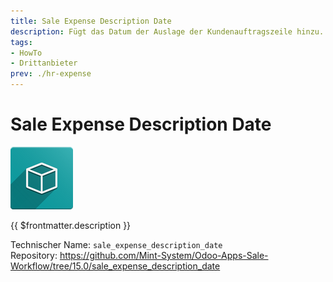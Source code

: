 ```yaml
---
title: Sale Expense Description Date
description: Fügt das Datum der Auslage der Kundenauftragszeile hinzu.
tags:
- HowTo
- Drittanbieter
prev: ./hr-expense
---
```

# Sale Expense Description Date
![icon_oms_box](attachments/icon_oms_box.png)

{{ $frontmatter.description }}

Technischer Name: `sale_expense_description_date`\
Repository: <https://github.com/Mint-System/Odoo-Apps-Sale-Workflow/tree/15.0/sale_expense_description_date>